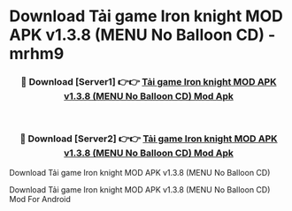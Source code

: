 # Download Tải game Iron knight MOD APK v1.3.8 (MENU No Balloon CD) - mrhm9


<div align="center">
<h3>🔴 Download [Server1] 👉👉 <a href="https://apk-comot.site?title=Tải_game_Iron_knight_MOD_APK_v1.3.8_(MENU_No_Balloon_CD)">Tải game Iron knight MOD APK v1.3.8 (MENU No Balloon CD) Mod Apk</a></h3><br>
<h3>🔴 Download [Server2] 👉👉 <a href="https://apk-comot.site?title=Tải_game_Iron_knight_MOD_APK_v1.3.8_(MENU_No_Balloon_CD)">Tải game Iron knight MOD APK v1.3.8 (MENU No Balloon CD) Mod Apk</a></h3>
</div>



Download Tải game Iron knight MOD APK v1.3.8 (MENU No Balloon CD) 

Download Tải game Iron knight MOD APK v1.3.8 (MENU No Balloon CD) Mod For Android